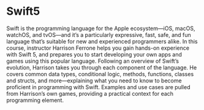 # Swift5
 Swift is the programming language for the Apple ecosystem—iOS, macOS, watchOS, and tvOS—and it’s a particularly expressive, fast, safe, and fun language that’s suitable for new and experienced programmers alike. In this course, instructor Harrison Ferrone helps you gain hands-on experience with Swift 5, and prepares you to start developing your own apps and games using this popular language. Following an overview of Swift’s evolution, Harrison takes you through each component of the language. He covers common data types, conditional logic, methods, functions, classes and structs, and more—explaining what you need to know to become proficient in programming with Swift. Examples and use cases are pulled from Harrison’s own games, providing a practical context for each programming element.

